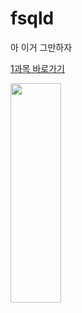 # fsqld
아 이거 그만하자

<a href="https://github.com/annamon/fsqld/blob/main/chap1/note.md"> 1과목 바로가기 </a>


<img src="https://github.com/annamon/fsqld/assets/26790791/84dec003-840e-4db6-8a75-5ff1bcc10271" width="40%" height="30%"></img>
